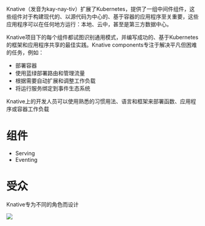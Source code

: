 Knative（发音为kay-nay-tiv）扩展了Kubernetes，提供了一组中间件组件，这些组件对于构建现代的、以源代码为中心的、基于容器的应用程序至关重要，这些应用程序可以在任何地方运行：本地、云中，甚至是第三方数据中心。

Knative项目下的每个组件都试图识别通用模式，并编写成功的、基于Kubernetes的框架和应用程序共享的最佳实践。Knative components专注于解决平凡但困难的任务，例如：

- 部署容器
- 使用蓝绿部署路由和管理流量
- 根据需要自动扩展和调整工作负载
- 将运行服务绑定到事件生态系统

Knative上的开发人员可以使用熟悉的习惯用法、语言和框架来部署函数、应用程序或容器工作负载

# 组件

- Serving 
- Eventing 

# 受众

Knative专为不同的角色而设计

![](https://knative.dev/docs/images/knative-audience.svg)

